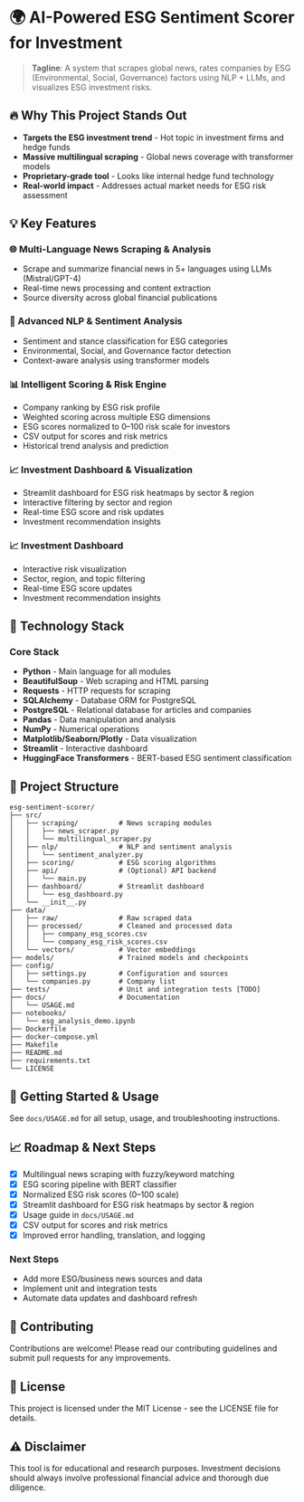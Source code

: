 # 🌍 AI-Powered ESG Sentiment Scorer for Investment

> **Tagline**: A system that scrapes global news, rates companies by ESG (Environmental, Social, Governance) factors using NLP + LLMs, and visualizes ESG investment risks.

## 🔥 Why This Project Stands Out

- **Targets the ESG investment trend** - Hot topic in investment firms and hedge funds
- **Massive multilingual scraping** - Global news coverage with transformer models
- **Proprietary-grade tool** - Looks like internal hedge fund technology
- **Real-world impact** - Addresses actual market needs for ESG risk assessment

## 💡 Key Features

### 🌐 Multi-Language News Scraping & Analysis
- Scrape and summarize financial news in 5+ languages using LLMs (Mistral/GPT-4)
- Real-time news processing and content extraction
- Source diversity across global financial publications

### 🤖 Advanced NLP & Sentiment Analysis
- Sentiment and stance classification for ESG categories
- Environmental, Social, and Governance factor detection
- Context-aware analysis using transformer models


### 📊 Intelligent Scoring & Risk Engine
- Company ranking by ESG risk profile
- Weighted scoring across multiple ESG dimensions
- ESG scores normalized to 0–100 risk scale for investors
- CSV output for scores and risk metrics
- Historical trend analysis and prediction

### 📈 Investment Dashboard & Visualization
- Streamlit dashboard for ESG risk heatmaps by sector & region
- Interactive filtering by sector and region
- Real-time ESG score and risk updates
- Investment recommendation insights

### 📈 Investment Dashboard
- Interactive risk visualization
- Sector, region, and topic filtering
- Real-time ESG score updates
- Investment recommendation insights

## 🔧 Technology Stack

### Core Stack
- **Python** - Main language for all modules
- **BeautifulSoup** - Web scraping and HTML parsing
- **Requests** - HTTP requests for scraping
- **SQLAlchemy** - Database ORM for PostgreSQL
- **PostgreSQL** - Relational database for articles and companies
- **Pandas** - Data manipulation and analysis
- **NumPy** - Numerical operations
- **Matplotlib/Seaborn/Plotly** - Data visualization
- **Streamlit** - Interactive dashboard
- **HuggingFace Transformers** - BERT-based ESG sentiment classification

## 📁 Project Structure

```
esg-sentiment-scorer/
├── src/
│   ├── scraping/          # News scraping modules
│   │   ├── news_scraper.py
│   │   └── multilingual_scraper.py
│   ├── nlp/               # NLP and sentiment analysis
│   │   └── sentiment_analyzer.py
│   ├── scoring/           # ESG scoring algorithms
│   ├── api/               # (Optional) API backend
│   │   └── main.py
│   ├── dashboard/         # Streamlit dashboard
│   │   └── esg_dashboard.py
│   └── __init__.py
├── data/
│   ├── raw/               # Raw scraped data
│   ├── processed/         # Cleaned and processed data
│   │   ├── company_esg_scores.csv
│   │   └── company_esg_risk_scores.csv
│   └── vectors/           # Vector embeddings
├── models/                # Trained models and checkpoints
├── config/
│   ├── settings.py        # Configuration and sources
│   └── companies.py       # Company list
├── tests/                 # Unit and integration tests [TODO]
├── docs/                  # Documentation
│   └── USAGE.md
├── notebooks/
│   └── esg_analysis_demo.ipynb
├── Dockerfile
├── docker-compose.yml
├── Makefile
├── README.md
├── requirements.txt
└── LICENSE
```


## 🚀 Getting Started & Usage

See `docs/USAGE.md` for all setup, usage, and troubleshooting instructions.

## 📈 Roadmap & Next Steps

- [x] Multilingual news scraping with fuzzy/keyword matching
- [x] ESG scoring pipeline with BERT classifier
- [x] Normalized ESG risk scores (0–100 scale)
- [x] Streamlit dashboard for ESG risk heatmaps by sector & region
- [x] Usage guide in `docs/USAGE.md`
- [x] CSV output for scores and risk metrics
- [x] Improved error handling, translation, and logging

### Next Steps
- Add more ESG/business news sources and data
- Implement unit and integration tests
- Automate data updates and dashboard refresh

## 🤝 Contributing

Contributions are welcome! Please read our contributing guidelines and submit pull requests for any improvements.

## 📄 License

This project is licensed under the MIT License - see the LICENSE file for details.

## ⚠️ Disclaimer

This tool is for educational and research purposes. Investment decisions should always involve professional financial advice and thorough due diligence.
